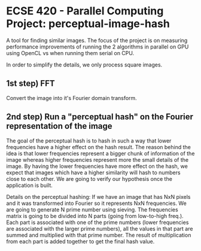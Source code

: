 ECSE 420 - Parallel Computing Project: perceptual-image-hash
=====================

A tool for finding similar images. The focus of the project is on measuring performance improvements of running the 2 algorithms in parallel on GPU using OpenCL vs when running them serial on CPU.

In order to simplify the details, we only process square images.

1st step) FFT
---
Convert the image into it's Fourier domain transform.

2nd step) Run a "perceptual hash" on the Fourier representation of the image
---
The goal of the perceptual hash is to hash in such a way that lower frequencies have a higher effect on the hash result. The reason behind the idea is that lower frequencies represent a bigger chunk of information of the image whereas higher frequencies represent more the small details of the image. By having the lower frequencies have more effect on the hash, we expect that images which have a higher similarity will hash to numbers close to each other. We are going to verify our hypothesis once the application is built.

Details on the perceptual hashing:
If we have an image that has NxN pixels and it was transformed into Fourier so it represents NxN frequencies.
We are going to generate N prime number using sieving.
The frequencies matrix is going to be divided into N parts (going from low-to-high freq.). Each part is associated with one of the prime numbers (lower frequencies are associated with the larger prime numbers), all the values in that part are summed and multiplied with that prime number. The result of multiplication from each part is added together to get the final hash value.
